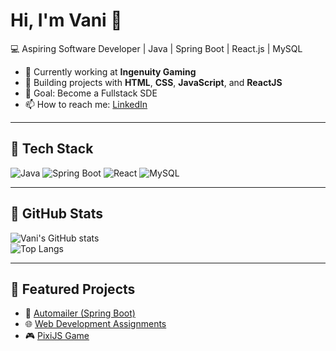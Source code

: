# Hi, I'm Vani 👋  

💻 Aspiring Software Developer | Java | Spring Boot | React.js | MySQL  

- 🌱 Currently working at **Ingenuity Gaming**  
- 🚀 Building projects with **HTML**, **CSS**, **JavaScript**, and **ReactJS**  
- 🎯 Goal: Become a Fullstack SDE  
- 📫 How to reach me: [LinkedIn](https://www.linkedin.com/in/vani-jain-2042a424b)  

---

## 🔹 Tech Stack
![Java](https://img.shields.io/badge/Code-Java-blue)
![Spring Boot](https://img.shields.io/badge/Framework-SpringBoot-green)
![React](https://img.shields.io/badge/Frontend-React-blueviolet)
![MySQL](https://img.shields.io/badge/Database-MySQL-orange)

---

## 🔹 GitHub Stats
![Vani's GitHub stats](https://github-readme-stats.vercel.app/api?username=VANIJAIN007&show_icons=true&theme=radical)  
![Top Langs](https://github-readme-stats.vercel.app/api/top-langs/?username=VANIJAIN007&layout=compact&theme=radical)  

---

## 🔹 Featured Projects
- 📧 [Automailer (Spring Boot)](https://github.com/VANIJAIN007/automailer-springboot)  
- 🌐 [Web Development Assignments](https://vanijain007.github.io/AssignmentsTraining/)  
- 🎮 [PixiJS Game](https://vanijain007.github.io/Pixijs_rewind/Assignment-10/index.html)  
